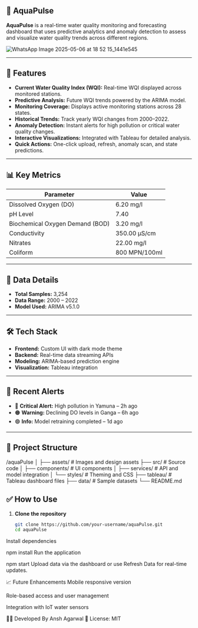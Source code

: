 ## 🌊 AquaPulse

**AquaPulse** is a real-time water quality monitoring and forecasting dashboard that uses predictive analytics and anomaly detection to assess and visualize water quality trends across different regions.

![WhatsApp Image 2025-05-06 at 18 52 15_1441e545](https://github.com/user-attachments/assets/53d711a0-4ab3-4a05-b837-eeacf4f5d50b)


---

## 🚀 Features

- **Current Water Quality Index (WQI):** Real-time WQI displayed across monitored stations.
- **Predictive Analysis:** Future WQI trends powered by the ARIMA model.
- **Monitoring Coverage:** Displays active monitoring stations across 28 states.
- **Historical Trends:** Track yearly WQI changes from 2000–2022.
- **Anomaly Detection:** Instant alerts for high pollution or critical water quality changes.
- **Interactive Visualizations:** Integrated with Tableau for detailed analysis.
- **Quick Actions:** One-click upload, refresh, anomaly scan, and state predictions.

---

## 📊 Key Metrics

| Parameter         | Value         |
|-------------------|---------------|
| Dissolved Oxygen (DO) | 6.20 mg/l     |
| pH Level          | 7.40          |
| Biochemical Oxygen Demand (BOD) | 3.20 mg/l     |
| Conductivity      | 350.00 µS/cm  |
| Nitrates          | 22.00 mg/l    |
| Coliform          | 800 MPN/100ml |

---

## 📅 Data Details

- **Total Samples:** 3,254  
- **Data Range:** 2000 – 2022  
- **Model Used:** ARIMA v5.1.0  

---

## 🛠 Tech Stack

- **Frontend:** Custom UI with dark mode theme  
- **Backend:** Real-time data streaming APIs  
- **Modeling:** ARIMA-based prediction engine  
- **Visualization:** Tableau integration  

---

## 🔔 Recent Alerts

- 🔴 **Critical Alert:** High pollution in Yamuna – 2h ago  
- 🟠 **Warning:** Declining DO levels in Ganga – 6h ago  
- 🟢 **Info:** Model retraining completed – 1d ago  

---

## 📂 Project Structure
/aquaPulse
│
├── assets/ # Images and design assets
├── src/ # Source code
│ ├── components/ # UI components
│ ├── services/ # API and model integration
│ └── styles/ # Theming and CSS
├── tableau/ # Tableau dashboard files
├── data/ # Sample datasets
└── README.md


## ✅ How to Use

1. **Clone the repository**
   ```bash
   git clone https://github.com/your-username/aquaPulse.git
   cd aquaPulse
Install dependencies

npm install
Run the application

npm start
Upload data via the dashboard or use Refresh Data for real-time updates.

📈 Future Enhancements
Mobile responsive version

Role-based access and user management

Integration with IoT water sensors

👨‍💻 Developed By Ansh Agarwal
📄 License: MIT
